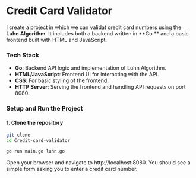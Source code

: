 # Credit Card Validator

 I create a project in which we can validat credit card numbers using the **Luhn Algorithm**. It includes both a backend written in **Go ** and a basic frontend built with HTML and JavaScript.
### Tech Stack

- **Go**: Backend API logic and implementation of Luhn Algorithm.
- **HTML/JavaScript**: Frontend UI for interacting with the API.
- **CSS**: For basic styling of the frontend.
- **HTTP Server**: Serving the frontend and handling API requests on port 8080.

### Setup and Run the Project

#### 1. Clone the repository
```bash
git clone 
cd Credit-card-validator

go run main.go luhn.go
```
Open your browser and navigate to http://localhost:8080. You should see a simple form asking you to enter a credit card number.
